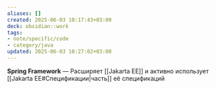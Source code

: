 ```yaml
---
aliases: []
created: 2025-06-03 10:17:43+03:00
deck: obsidian::work
tags:
- note/specific/code
- category/java
updated: 2025-06-03 10:27:02+03:00
---
```


**Spring Framework**
—
Расширяет [[Jakarta EE]] и активно использует [[Jakarta EE#Спецификации|часть]] её спецификаций